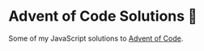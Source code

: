 # Advent of Code Solutions 🎄

Some of my JavaScript solutions to [Advent of Code](https://adventofcode.com/).

